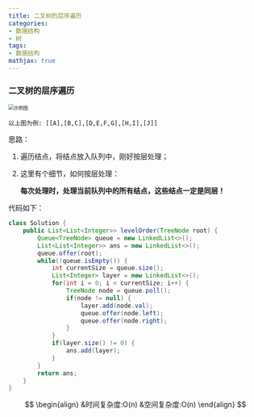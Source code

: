 ```yaml
---
title: 二叉树的层序遍历
categories:
- 数据结构
- 树
tags:
- 数据结构
mathjax: true
---
```


### 二叉树的层序遍历

<!--more-->

 <img src="示例图.png" alt="示例图" style="zoom:67%;" />

`以上图为例: [[A],[B,C],[D,E,F,G],[H,I],[J]]`

思路：

1. 遍历结点，将结点放入队列中，刚好按层处理；

2. 这里有个细节，如何按层处理：

   **每次处理时，处理当前队列中的所有结点，这些结点一定是同层！**

代码如下：

```java
class Solution {
    public List<List<Integer>> levelOrder(TreeNode root) {
        Queue<TreeNode> queue = new LinkedList<>();
        List<List<Integer>> ans = new LinkedList<>();
        queue.offer(root);
        while(!queue.isEmpty()) {
            int currentSize = queue.size();
            List<Integer> layer = new LinkedList<>();
            for(int i = 0; i < currentSize; i++) {
                TreeNode node = queue.poll();
                if(node != null) {
                    layer.add(node.val);
                    queue.offer(node.left);
                    queue.offer(node.right);
                }
            }
            if(layer.size() != 0) {
                ans.add(layer);
            }
        }
        return ans;
    }
}
```

$$
\begin{align}
&时间复杂度:O(n)
&空间复杂度:O(n)
\end{align}
$$

